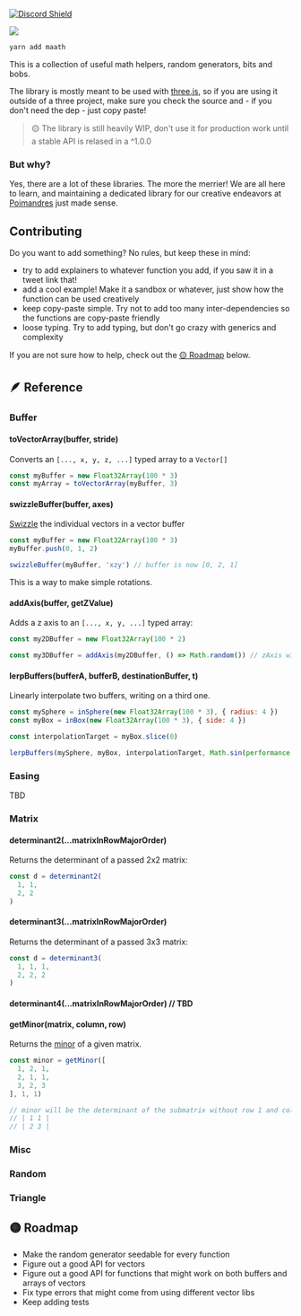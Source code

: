 [![Discord Shield](https://img.shields.io/discord/740090768164651008?style=flat&colorA=000000&colorB=000000&label=&logo=discord&logoColor=ffffff)](https://discord.gg/poimandres)

<a href="https://github.com/pmndrs/maath"><img src="https://github.com/pmndrs/maath/blob/main/hero.svg?raw=true" /></a>
<br />

```bash
yarn add maath
```

This is a collection of useful math helpers, random generators, bits and bobs. 

The library is mostly meant to be used with [three.js](https://github.com/mrdoob/three.js/), so if you are using it outside of a three project, make sure you check the source and - if you don't need the dep - just copy paste!

> 🟡 The library is still heavily WIP, don't use it for production work until a stable API is relased in a ^1.0.0

### But why?

Yes, there are a lot of these libraries. The more the merrier! We are all here to learn, and maintaining a dedicated library for our creative endeavors at [Poimandres](https://github.com/pmndrs) just made sense.

## Contributing

Do you want to add something? No rules, but keep these in mind:

- try to add explainers to whatever function you add, if you saw it in a tweet link that!
- add a cool example! Make it a sandbox or whatever, just show how the function can be used creatively
- keep copy-paste simple. Try not to add too many inter-dependencies so the functions are copy-paste friendly
- loose typing. Try to add typing, but don't go crazy with generics and complexity

If you are not sure how to help, check out the [🟡 Roadmap](#-roadmap) below.
## 🪶 Reference

### Buffer

#### toVectorArray(buffer, stride)

Converts an `[..., x, y, z, ...]` typed array to a `Vector[]`

```js
const myBuffer = new Float32Array(100 * 3)
const myArray = toVectorArray(myBuffer, 3) 
```


#### swizzleBuffer(buffer, axes)

[Swizzle](https://en.wikipedia.org/wiki/Swizzling_(computer_graphics)) the individual vectors in a vector buffer

```js
const myBuffer = new Float32Array(100 * 3)
myBuffer.push(0, 1, 2)

swizzleBuffer(myBuffer, 'xzy') // buffer is now [0, 2, 1] 
```

This is a way to make simple rotations.

#### addAxis(buffer, getZValue)

Adds a z axis to an `[..., x, y, ...]` typed array:

```js
const my2DBuffer = new Float32Array(100 * 2)

const my3DBuffer = addAxis(my2DBuffer, () => Math.random()) // zAxis will now be a random value between 0 and 1
```

#### lerpBuffers(bufferA, bufferB, destinationBuffer, t)

Linearly interpolate two buffers, writing on a third one.

```js
const mySphere = inSphere(new Float32Array(100 * 3), { radius: 4 })
const myBox = inBox(new Float32Array(100 * 3), { side: 4 })

const interpolationTarget = myBox.slice(0)

lerpBuffers(mySphere, myBox, interpolationTarget, Math.sin(performance.now()))
```

### Easing

TBD

### Matrix

#### determinant2(...matrixInRowMajorOrder)

Returns the determinant of a passed 2x2 matrix:

```js
const d = determinant2(
  1, 1,
  2, 2
)
```


#### determinant3(...matrixInRowMajorOrder)

Returns the determinant of a passed 3x3 matrix:

```js
const d = determinant3(
  1, 1, 1,
  2, 2, 2
)
```

#### determinant4(...matrixInRowMajorOrder) // TBD

#### getMinor(matrix, column, row) 

Returns the [minor](https://en.wikipedia.org/wiki/Minor_(linear_algebra)) of a given matrix.

```js
const minor = getMinor([
  1, 2, 1,
  2, 1, 1,
  3, 2, 3
], 1, 1)

// minor will be the determinant of the submatrix without row 1 and colum 1
// | 1 1 |
// | 2 3 |
```

### Misc
### Random
### Triangle




## 🟡 Roadmap

- Make the random generator seedable for every function
- Figure out a good API for vectors
- Figure out a good API for functions that might work on both buffers and arrays of vectors
- Fix type errors that might come from using different vector libs
- Keep adding tests

